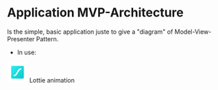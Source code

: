 # Application MVP-Architecture

Is the simple, basic application juste to give a "diagram" of Model-View-Presenter Pattern.

* In use:

<img src="./app/src/main/assets/Lottie-files-logo.gif" alt="Lottie gif logo" height="48"/> Lottie animation